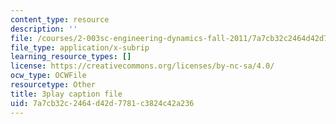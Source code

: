 ```yaml
---
content_type: resource
description: ''
file: /courses/2-003sc-engineering-dynamics-fall-2011/7a7cb32c2464d42d7781c3824c42a236_zlbbbA5Uuu8.srt
file_type: application/x-subrip
learning_resource_types: []
license: https://creativecommons.org/licenses/by-nc-sa/4.0/
ocw_type: OCWFile
resourcetype: Other
title: 3play caption file
uid: 7a7cb32c-2464-d42d-7781-c3824c42a236
---
```


